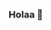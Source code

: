 ### Holaa 👋

<!--
**Elisj02/Elisj02** is a ✨ _special_ ✨ repository because its `README.md` (this file) appears on your GitHub profile.


- 🔭 EStoy trabajando en varios proyectos como: Java, HTML, bases de datos...
- 🌱 Perfecciono mis conocimientos a diario.
- 💬 Pregúntame cualquier cosa. Intentaré ayudarte en lo que pueda.
- 📫 Puedes contactar conmigo en: eliseasj@gmail.com
- ⚡ Me gusta trabajar en equipo.
-->
